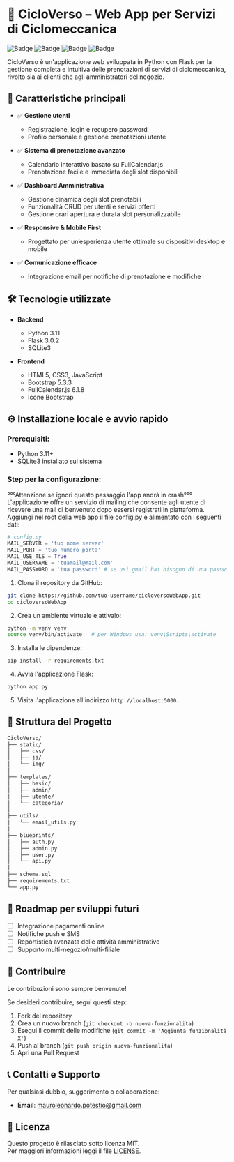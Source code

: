 
# 🚴 CicloVerso – Web App per Servizi di Ciclomeccanica

![Badge](https://img.shields.io/badge/Python-3.11-blue.svg) ![Badge](https://img.shields.io/badge/Flask-3.0.2-green.svg) ![Badge](https://img.shields.io/badge/Bootstrap-5.3.3-purple.svg) ![Badge](https://img.shields.io/badge/SQLite3-Database-orange.svg)

CicloVerso è un'applicazione web sviluppata in Python con Flask per la gestione completa e intuitiva delle prenotazioni di servizi di ciclomeccanica, rivolto sia ai clienti che agli amministratori del negozio.

## 📌 Caratteristiche principali

- ✅ **Gestione utenti**
  - Registrazione, login e recupero password
  - Profilo personale e gestione prenotazioni utente

- ✅ **Sistema di prenotazione avanzato**
  - Calendario interattivo basato su FullCalendar.js
  - Prenotazione facile e immediata degli slot disponibili

- ✅ **Dashboard Amministrativa**
  - Gestione dinamica degli slot prenotabili
  - Funzionalità CRUD per utenti e servizi offerti
  - Gestione orari apertura e durata slot personalizzabile

- ✅ **Responsive & Mobile First**
  - Progettato per un’esperienza utente ottimale su dispositivi desktop e mobile

- ✅ **Comunicazione efficace**
  - Integrazione email per notifiche di prenotazione e modifiche

## 🛠️ Tecnologie utilizzate

- **Backend**
  - Python 3.11
  - Flask 3.0.2
  - SQLite3
  
- **Frontend**
  - HTML5, CSS3, JavaScript
  - Bootstrap 5.3.3
  - FullCalendar.js 6.1.8
  - Icone Bootstrap

## ⚙️ Installazione locale e avvio rapido

### Prerequisiti:

- Python 3.11+
- SQLite3 installato sul sistema

### Step per la configurazione:

°°°Attenzione se ignori questo passaggio l'app andrà in crash°°°
L'applicazione offre un servizio di mailing che consente agli utente di ricevere una mail di benvenuto dopo essersi registrati in piattaforma.
Aggiungi nel root della web app il file config.py e alimentato con i seguenti dati:

```python
# config.py
MAIL_SERVER = 'tuo nome server'
MAIL_PORT = 'tuo numero porta'
MAIL_USE_TLS = True
MAIL_USERNAME = 'tuamail@mail.com'
MAIL_PASSWORD = 'tua password' # se usi gmail hai bisogno di una password per le app per evitare l'autenticazione a due fattori che trovi qua -> https://myaccount.google.com/apppasswords
```

1. Clona il repository da GitHub:

```bash
git clone https://github.com/tuo-username/cicloversoWebApp.git
cd cicloversoWebApp
```

2. Crea un ambiente virtuale e attivalo:

```bash
python -m venv venv
source venv/bin/activate   # per Windows usa: venv\Scripts\activate
```

3. Installa le dipendenze:

```bash
pip install -r requirements.txt
```


4. Avvia l'applicazione Flask:

```bash
python app.py
```

5. Visita l'applicazione all'indirizzo `http://localhost:5000`.

## 📂 Struttura del Progetto

```bash
CicloVerso/
├── static/
│   ├── css/
│   ├── js/
│   └── img/
│
├── templates/
│   ├── basic/
│   ├── admin/
│   ├── utente/
│   └── categoria/
│
├── utils/
│   └── email_utils.py
│
├── blueprints/
│   ├── auth.py
│   ├── admin.py
│   ├── user.py
│   └── api.py
│
├── schema.sql
├── requirements.txt
└── app.py
```

## 🚀 Roadmap per sviluppi futuri

- [ ] Integrazione pagamenti online
- [ ] Notifiche push e SMS
- [ ] Reportistica avanzata delle attività amministrative
- [ ] Supporto multi-negozio/multi-filiale

## 🤝 Contribuire

Le contribuzioni sono sempre benvenute!  

Se desideri contribuire, segui questi step:

1. Fork del repository
2. Crea un nuovo branch (`git checkout -b nuova-funzionalita`)
3. Esegui il commit delle modifiche (`git commit -m 'Aggiunta funzionalità X'`)
4. Push al branch (`git push origin nuova-funzionalita`)
5. Apri una Pull Request

## 📞 Contatti e Supporto

Per qualsiasi dubbio, suggerimento o collaborazione:

- **Email**: mauroleonardo.potestio@gmail.com

## 📝 Licenza

Questo progetto è rilasciato sotto licenza MIT.  
Per maggiori informazioni leggi il file [LICENSE](LICENSE).
